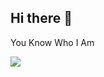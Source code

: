 ## Hi there 👋

You Know Who I Am

<img src="https://github-readme-stats.vercel.app/api/top-langs/?username=Zhunzalor"/>
